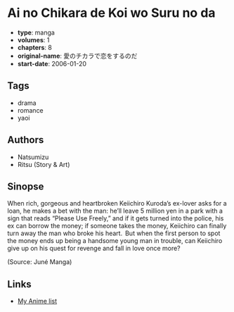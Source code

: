 # Ai no Chikara de Koi wo Suru no da

-   **type**: manga
-   **volumes**: 1
-   **chapters**: 8
-   **original-name**: 愛のチカラで恋をするのだ
-   **start-date**: 2006-01-20

## Tags

-   drama
-   romance
-   yaoi

## Authors

-   Natsumizu
-   Ritsu (Story & Art)

## Sinopse

When rich, gorgeous and heartbroken Keiichiro Kuroda’s ex-lover asks for a loan, he makes a bet with the man: he’ll leave 5 million yen in a park with a sign that reads “Please Use Freely,” and if it gets turned into the police, his ex can borrow the money; if someone takes the money, Keiichiro can finally turn away the man who broke his heart.  But when the first person to spot the money ends up being a handsome young man in trouble, can Keiichiro give up on his quest for revenge and fall in love once more?

(Source: Juné Manga)

## Links

-   [My Anime list](https://myanimelist.net/manga/203/Ai_no_Chikara_de_Koi_wo_Suru_no_da)
